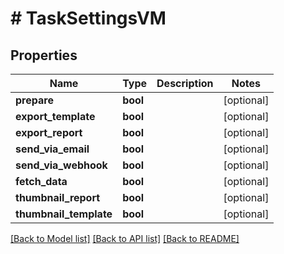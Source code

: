 # # TaskSettingsVM

## Properties

Name | Type | Description | Notes
------------ | ------------- | ------------- | -------------
**prepare** | **bool** |  | [optional]
**export_template** | **bool** |  | [optional]
**export_report** | **bool** |  | [optional]
**send_via_email** | **bool** |  | [optional]
**send_via_webhook** | **bool** |  | [optional]
**fetch_data** | **bool** |  | [optional]
**thumbnail_report** | **bool** |  | [optional]
**thumbnail_template** | **bool** |  | [optional]

[[Back to Model list]](../../README.md#models) [[Back to API list]](../../README.md#endpoints) [[Back to README]](../../README.md)
